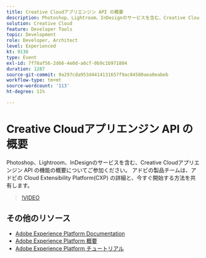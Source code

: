 ```yaml
---
title: Creative Cloudアプリエンジン API の概要
description: Photoshop、Lightroom、InDesignのサービスを含む、Creative Cloudアプリエンジン API の機能の概要についてご参加ください。 アドビの製品チームは、アドビの Cloud Extensibility Platform(CXP) の詳細と、今すぐ開始する方法を共有します。
solution: Creative Cloud
feature: Developer Tools
topic: Development
role: Developer, Architect
level: Experienced
kt: 9136
type: Event
exl-id: 7f78af56-2d66-4e0d-a6cf-0b9c1b971804
duration: 1287
source-git-commit: 9a297cda953d4414131657f9ac84580aea0eabeb
workflow-type: tm+mt
source-wordcount: '113'
ht-degree: 11%

---
```


# Creative Cloudアプリエンジン API の概要

Photoshop、Lightroom、InDesignのサービスを含む、Creative Cloudアプリエンジン API の機能の概要についてご参加ください。 アドビの製品チームは、アドビの Cloud Extensibility Platform(CXP) の詳細と、今すぐ開始する方法を共有します。

>[!VIDEO](https://video.tv.adobe.com/v/337594/?quality=12&learn=on&hidetitle=true)

## その他のリソース

- [Adobe Experience Platform Documentation](https://experienceleague.adobe.com/docs/experience-platform.html?lang=ja)
- [Adobe Experience Platform 概要](https://experienceleague.adobe.com/docs/experience-platform/landing/home.html?lang=ja)
- [Adobe Experience Platform チュートリアル](https://experienceleague.adobe.com/docs/platform-learn/tutorials/overview.html?lang=ja)
